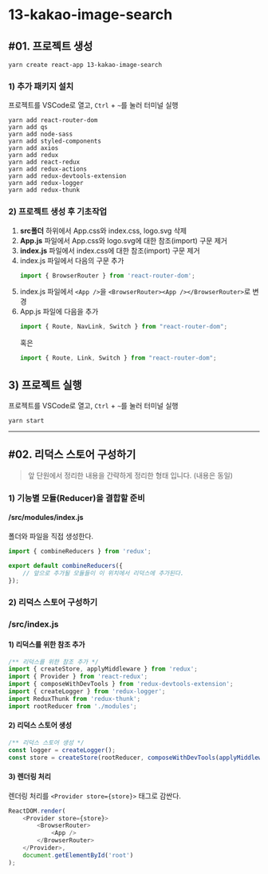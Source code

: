 # 13-kakao-image-search

## #01. 프로젝트 생성

```shell
yarn create react-app 13-kakao-image-search
```

### 1) 추가 패키지 설치

프로젝트를 VSCode로 열고, `Ctrl` + `~`를 눌러 터미널 실행

```shell
yarn add react-router-dom
yarn add qs
yarn add node-sass
yarn add styled-components
yarn add axios
yarn add redux
yarn add react-redux
yarn add redux-actions
yarn add redux-devtools-extension
yarn add redux-logger
yarn add redux-thunk
```

### 2) 프로젝트 생성 후 기초작업

1. **src폴더** 하위에서 App.css와 index.css, logo.svg 삭제
1. **App.js** 파일에서 App.css와 logo.svg에 대한 참조(import) 구문 제거
1. **index.js** 파일에서 index.css에 대한 참조(import) 구문 제거
1. index.js 파일에서 다음의 구문 추가
    ```js
    import { BrowserRouter } from 'react-router-dom';
    ```
1. index.js 파일에서 `<App />`을 `<BrowserRouter><App /></BrowserRouter>`로 변경
1. App.js 파일에 다음을 추가
   ```js
   import { Route, NavLink, Switch } from "react-router-dom";
   ```
   혹은
   ```js
   import { Route, Link, Switch } from "react-router-dom";
   ```

## 3) 프로젝트 실행

프로젝트를 VSCode로 열고, `Ctrl` + `~`를 눌러 터미널 실행

```shell
yarn start
```

---------------

## #02. 리덕스 스토어 구성하기

> 앞 단원에서 정리한 내용을 간략하게 정리한 형태 입니다. (내용은 동일)

### 1) 기능별 모듈(Reducer)을 결합할 준비

#### /src/modules/index.js

폴더와 파일을 직접 생성한다.

```js
import { combineReducers } from 'redux';

export default combineReducers({
    // 앞으로 추가될 모듈들이 이 위치에서 리덕스에 추가된다.
});
```

### 2) 리덕스 스토어 구성하기

### /src/index.js

#### 1) 리덕스를 위한 참조 추가

```js
/** 리덕스를 위한 참조 추가 */
import { createStore, applyMiddleware } from 'redux';
import { Provider } from 'react-redux';
import { composeWithDevTools } from 'redux-devtools-extension';
import { createLogger } from 'redux-logger';
import ReduxThunk from 'redux-thunk';
import rootReducer from './modules';
```

#### 2) 리덕스 스토어 생성
```js
/** 리덕스 스토어 생성 */
const logger = createLogger();
const store = createStore(rootReducer, composeWithDevTools(applyMiddleware(logger, ReduxThunk)));
```

#### 3) 렌더링 처리

렌더링 처리를 `<Provider store={store}>` 태그로 감싼다.
```js
ReactDOM.render(
    <Provider store={store}>
        <BrowserRouter>
            <App />
        </BrowserRouter>
    </Provider>,
    document.getElementById('root')
);
```
